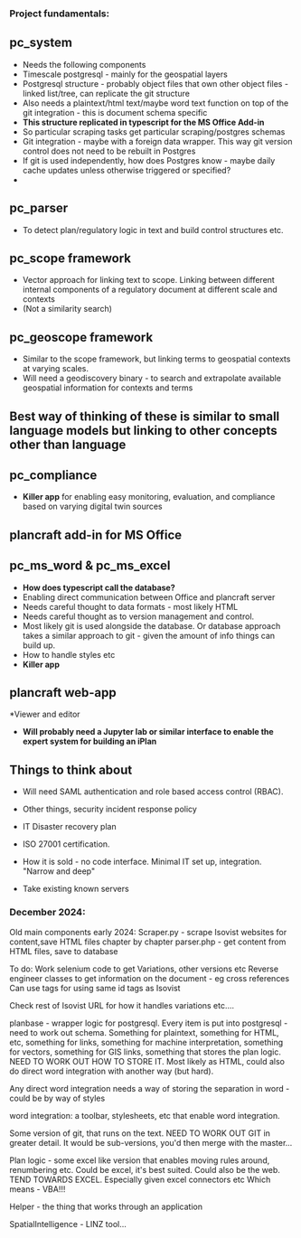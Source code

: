 ### Project fundamentals:

## pc_system
* Needs the following components
* Timescale postgresql - mainly for the geospatial layers
* Postgresql structure - probably object files that own other object files - linked list/tree, can replicate the git structure
* Also needs a plaintext/html text/maybe word text function on top of the git integration - this is document schema specific
* **This structure replicated in typescript for the MS Office Add-in**
* So particular scraping tasks get particular scraping/postgres schemas 
* Git integration - maybe with a foreign data wrapper. This way git version control does not need to be rebuilt in Postgres
* If git is used independently, how does Postgres know - maybe daily cache updates unless otherwise triggered or specified?
* 

## pc_parser

* To detect plan/regulatory logic in text and build control structures etc. 

## pc_scope framework
* Vector approach for linking text to scope. Linking between different internal components of a regulatory document at different scale and contexts
* (Not a similarity search)

## pc_geoscope framework
* Similar to the scope framework, but linking terms to geospatial contexts at varying scales.
* Will need a geodiscovery binary - to search and extrapolate available geospatial information for contexts and terms

## Best way of thinking of these is similar to small language models but linking to other concepts other than language 

## pc_compliance
* **Killer app** for enabling easy monitoring, evaluation, and compliance based on varying digital twin sources
  
## plancraft add-in for MS Office
## pc_ms_word & pc_ms_excel
* **How does typescript call the database?**
* Enabling direct communication between Office and plancraft server
* Needs careful thought to data formats - most likely HTML
* Needs careful thought as to version management and control.
* Most likely git is used alongside the database. Or database approach takes a similar approach to git - given the amount of info things can build up.
* How to handle styles etc
* **Killer app**

## plancraft web-app

*Viewer and editor
* **Will probably need a Jupyter lab or similar interface to enable the expert system for building an iPlan**

## Things to think about
* Will need SAML authentication and role based access control (RBAC).
* Other things, security incident response policy
* IT Disaster recovery plan
* ISO 27001 certification.
* How it is sold - no code interface. Minimal IT set up, integration. "Narrow and deep"
  


* Take existing known servers




### December 2024:

Old main components early 2024:
Scraper.py - scrape Isovist websites for content,save HTML files chapter by chapter
parser.php - get content from HTML files, save to database

To do: Work selenium code to get Variations, other versions etc
Reverse engineer classes to get information on the document - eg cross references
Can use <data-rule-id> tags for using same id tags as Isovist

Check rest of Isovist URL for how it handles variations etc....

planbase - wrapper logic for postgresql. 
Every item is put into postgresql - need to work out schema. Something for plaintext, something for HTML, etc, something for links, something for machine interpretation, something for vectors, something for GIS links, something that stores the plan logic. 
NEED TO WORK OUT HOW TO STORE IT. Most likely as HTML, could also do direct word integration with another way (but hard). 

Any direct word integration needs a way of storing the separation in word - could be by way of styles

word integration: a toolbar, stylesheets, etc that enable word integration. 

Some version of git, that runs on the text. NEED TO WORK OUT GIT in greater detail. It would be sub-versions, you'd then merge with the master... 

Plan logic - some excel like version that enables moving rules around, renumbering etc. Could be excel, it's best suited. Could also be the web. TEND TOWARDS EXCEL. Especially given excel connectors etc
Which means - VBA!!!

Helper - the thing that works through an application

SpatialIntelligence - LINZ tool... 
